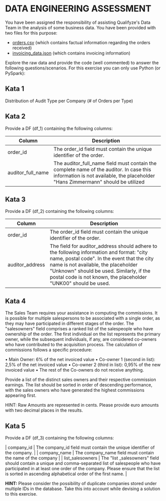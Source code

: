 # DATA ENGINEERING ASSESSMENT

You have been assigned the responsibility of assisting Qualifyze's Data Team in the analysis of some business data. You have been provided with two files for this purpose:

* [orders.csv](resources/orders.csv) (which contains factual information regarding the orders received)
* [invoicing_data.json](resources/invoicing_data.json) (which contains invoicing information)

Explore the raw data and provide the code (well commented) to answer the following questions/scenarios. For this exercise you can only use Python (or PySpark):

## Kata 1

Distribution of Audit Type per Company (# of Orders per Type)

## Kata 2

Provide a DF (df_1) containing the following columns:

| Column            | Description                                                                                                                                                                |
|-------------------|----------------------------------------------------------------------------------------------------------------------------------------------------------------------------|
| order_id          | The order_id field must contain the unique identifier of the order.                                                                                                        |
| auditor_full_name | The auditor_full_name field must contain the complete name of the auditor. In case this information is not available, the placeholder "Hans Zimmermann" should be utilized |

## Kata 3

Provide a DF (df_2) containing the following columns:

| Column          | Description                                                                                                                                                                                                                                                                                    |
|-----------------|------------------------------------------------------------------------------------------------------------------------------------------------------------------------------------------------------------------------------------------------------------------------------------------------|
| order_id        | The order_id field must contain the unique identifier of the order.                                                                                                                                                                                                                            |
| auditor_address | The field for auditor_address should adhere to the following information and format: "city name, postal code". In the event that the city name is not available, the placeholder "Unknown" should be used. Similarly, if the postal code is not known, the placeholder "UNK00" should be used. |

## Kata 4

The Sales Team requires your assistance in computing the commissions. It is possible for multiple salespersons to be associated with a single order, as they may have participated in different stages of the order. The "salesowners" field comprises a ranked list of the salespeople who have ownership of the order. The first individual on the list represents the primary owner, while the subsequent individuals, if any, are considered co-owners who have contributed to the acquisition process. The calculation of commissions follows a specific procedure:

• Main Owner: 6% of the net invoiced value
• Co-owner 1 (second in list): 2,5% of the net invoiced value
• Co-owner 2 (third in list): 0,95% of the new invoiced value
• The rest of the Co-owners do not receive anything.

Provide a list of the distinct sales owners and their respective commission earnings. The list should be sorted in order of descending performance, with the sales owners who have generated the highest commissions appearing first.

HINT: Raw Amounts are represented in cents. Please provide euro amounts with two decimal places in the results.

## Kata 5

Provide a DF (df_3) containing the following columns:

| company_id       | The company_id field must contain the unique identifier of the company. |
| company_name     | The company_name field must contain the name of the company |
| list_salesowners | The "list _salesowners" field should contain a unique and comma-separated list of salespeople who have participated in at least one order of the company. Please ensure that the list is sorted in ascending alphabetical order of the first name. |

**HINT:** Please consider the possibility of duplicate companies stored under multiple IDs in the database. Take this into account while devising a solution to this exercise.